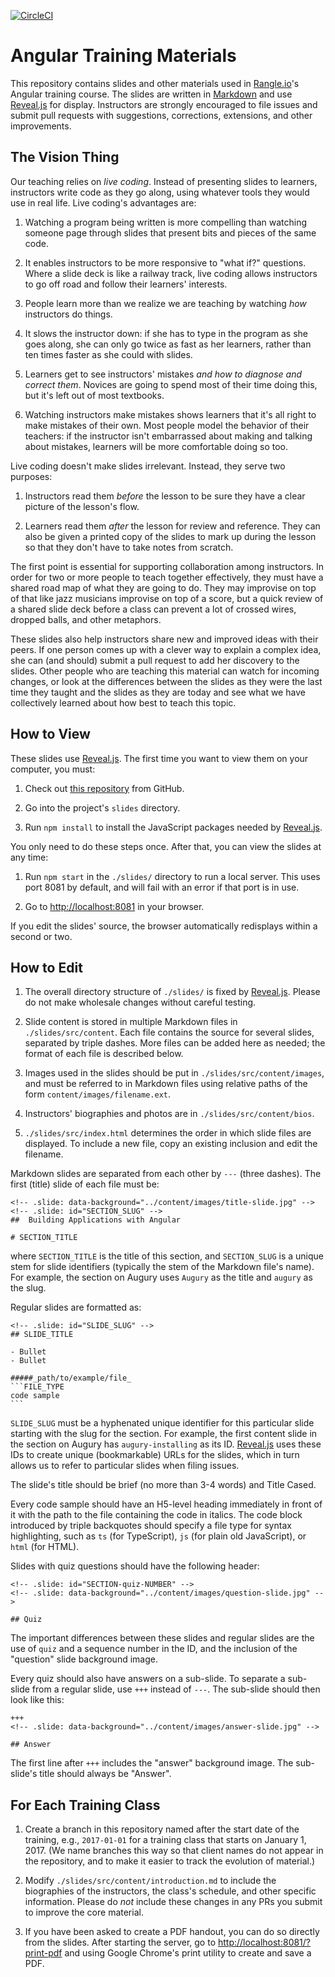 [![CircleCI](https://circleci.com/gh/rangle/angular-training-slides.svg?style=svg)](https://circleci.com/gh/rangle/angular-training-slides)

# Angular Training Materials

This repository contains slides and other materials
used in [Rangle.io][rangle]'s Angular training course.
The slides are written in [Markdown][markdown]
and use [Reveal.js][reveal] for display.
Instructors are strongly encouraged to file issues and submit pull requests
with suggestions, corrections, extensions, and other improvements.

## The Vision Thing

Our teaching relies on *live coding*.
Instead of presenting slides to learners,
instructors write code as they go along,
using whatever tools they would use in real life.
Live coding's advantages are:

1.  Watching a program being written is more compelling than watching
    someone page through slides that present bits and pieces of the same
    code.

1.  It enables instructors to be more responsive to "what if?"
    questions. Where a slide deck is like a railway track, live coding
    allows instructors to go off road and follow their learners'
    interests.

1.  People learn more than we realize we are teaching by watching
    *how* instructors do things.

1.  It slows the instructor down: if she has to type in the program as
    she goes along, she can only go twice as fast as her learners,
    rather than ten times faster as she could with slides.

1.  Learners get to see instructors' mistakes *and how to diagnose
    and correct them*. Novices are going to spend most of their time
    doing this, but it's left out of most textbooks.

1.  Watching instructors make mistakes shows learners that it's all
    right to make mistakes of their own.  Most people model the behavior of
    their teachers: if the instructor isn't embarrassed about making and
    talking about mistakes, learners will be more comfortable doing so
    too.

Live coding doesn't make slides irrelevant.
Instead, they serve two purposes:

1.  Instructors read them *before* the lesson to be sure they have a
    clear picture of the lesson's flow.

1.  Learners read them *after* the lesson for review and reference.
    They can also be given a printed copy of the slides to mark up
    during the lesson so that they don't have to take notes from
    scratch.

The first point is essential for supporting collaboration among instructors.
In order for two or more people to teach together effectively,
they must have a shared road map of what they are going to do.
They may improvise on top of that like jazz musicians improvise on top of a score,
but a quick review of a shared slide deck before a class
can prevent a lot of crossed wires, dropped balls, and other metaphors.

These slides also help instructors share new and improved ideas with their peers.
If one person comes up with a clever way to explain a complex idea,
she can (and should) submit a pull request to add her discovery to the slides.
Other people who are teaching this material can watch for incoming changes,
or look at the differences between the slides as they were the last time they taught
and the slides as they are today
and see what we have collectively learned about how best to teach this topic.

## How to View

These slides use [Reveal.js][reveal].
The first time you want to view them on your computer,
you must:

1.  Check out [this repository][repo] from GitHub.

1.  Go into the project's `slides` directory.

1.  Run `npm install` to install the JavaScript packages needed by [Reveal.js][reveal].

You only need to do these steps once.
After that,
you can view the slides at any time:

1.  Run `npm start` in the `./slides/` directory to run a local server.
    This uses port 8081 by default,
    and will fail with an error if that port is in use.

1.  Go to [http://localhost:8081](http://localhost:8081/) in your browser.

If you edit the slides' source,
the browser automatically redisplays within a second or two.

## How to Edit

1.  The overall directory structure of `./slides/` is fixed by [Reveal.js][reveal].
    Please do not make wholesale changes without careful testing.

1.  Slide content is stored in multiple Markdown files in `./slides/src/content`.
    Each file contains the source for several slides, separated by triple dashes.
    More files can be added here as needed;
    the format of each file is described below.

1.  Images used in the slides should be put in `./slides/src/content/images`,
    and must be referred to in Markdown files using relative paths of the form
    `content/images/filename.ext`.

1.  Instructors' biographies and photos are in `./slides/src/content/bios`.

1.  `./slides/src/index.html` determines the order in which slide files are displayed.
    To include a new file, copy an existing inclusion and edit the filename.

Markdown slides are separated from each other by `---` (three dashes).
The first (title) slide of each file must be:

~~~
<!-- .slide: data-background="../content/images/title-slide.jpg" -->
<!-- .slide: id="SECTION_SLUG" -->
##  Building Applications with Angular

# SECTION_TITLE
~~~

where `SECTION_TITLE` is the title of this section, and `SECTION_SLUG`
is a unique stem for slide identifiers (typically the stem of the
Markdown file's name).  For example, the section on Augury uses
`Augury` as the title and `augury` as the slug.

Regular slides are formatted as:

~~~
<!-- .slide: id="SLIDE_SLUG" -->
## SLIDE_TITLE

- Bullet
- Bullet

#####_path/to/example/file_
```FILE_TYPE
code sample
```
~~~

`SLIDE_SLUG` must be a hyphenated unique identifier for this particular slide
starting with the slug for the section.  For example, the first content slide
in the section on Augury has `augury-installing` as its ID.  [Reveal.js][reveal]
uses these IDs to create unique (bookmarkable) URLs for the slides, which in
turn allows us to refer to particular slides when filing issues.

The slide's title should be brief (no more than 3-4 words) and Title Cased.

Every code sample should have an H5-level heading immediately in front
of it with the path to the file containing the code in italics.  The
code block introduced by triple backquotes should specify a file type
for syntax highlighting, such as `ts` (for TypeScript), `js` (for plain
old JavaScript), or `html` (for HTML).

Slides with quiz questions should have the following header:

~~~
<!-- .slide: id="SECTION-quiz-NUMBER" -->
<!-- .slide: data-background="../content/images/question-slide.jpg" -->

## Quiz
~~~

The important differences between these slides and regular slides are
the use of `quiz` and a sequence number in the ID, and the inclusion
of the "question" slide background image.

Every quiz should also have answers on a sub-slide.  To separate a
sub-slide from a regular slide, use `+++` instead of `---`.  The
sub-slide should then look like this:

~~~
+++
<!-- .slide: data-background="../content/images/answer-slide.jpg" -->

## Answer
~~~

The first line after `+++` includes the "answer" background image.
The sub-slide's title should always be "Answer".

## For Each Training Class

1.  Create a branch in this repository named after the start date of the training,
    e.g., `2017-01-01` for a training class that starts on January 1, 2017.
    (We name branches this way so that client names do not appear in the repository,
    and to make it easier to track the evolution of material.)

1.  Modify `./slides/src/content/introduction.md` to include the biographies of the instructors,
    the class's schedule, and other specific information.
    Please do *not* include these changes in any PRs you submit to improve the core material.

1.  If you have been asked to create a PDF handout,
    you can do so directly from the slides.
    After starting the server,
    go to [http://localhost:8081/?print-pdf](http://localhost:8081/?print-pdf)
    and using Google Chrome's print utility to create and save a PDF.

[markdown]: https://en.wikipedia.org/wiki/Markdown
[rangle]: http://rangle.io
[repo]: https://github.com/rangle/angular-training-slides
[reveal]: http://lab.hakim.se/reveal-js/
